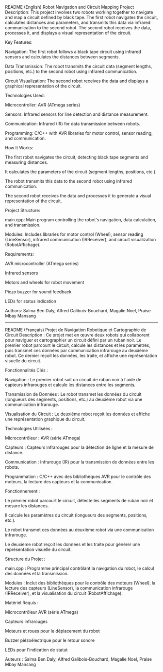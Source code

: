 README (English)
Robot Navigation and Circuit Mapping Project
Description:
This project involves two robots working together to navigate and map a circuit defined by black tape. The first robot navigates the circuit, calculates distances and parameters, and transmits this data via infrared communication to the second robot. The second robot receives the data, processes it, and displays a visual representation of the circuit.

Key Features:

Navigation: The first robot follows a black tape circuit using infrared sensors and calculates the distances between segments.

Data Transmission: The robot transmits the circuit data (segment lengths, positions, etc.) to the second robot using infrared communication.

Circuit Visualization: The second robot receives the data and displays a graphical representation of the circuit.

Technologies Used:

Microcontroller: AVR (ATmega series)

Sensors: Infrared sensors for line detection and distance measurement.

Communication: Infrared (IR) for data transmission between robots.

Programming: C/C++ with AVR libraries for motor control, sensor reading, and communication.

How It Works:

The first robot navigates the circuit, detecting black tape segments and measuring distances.

It calculates the parameters of the circuit (segment lengths, positions, etc.).

The robot transmits this data to the second robot using infrared communication.

The second robot receives the data and processes it to generate a visual representation of the circuit.

Project Structure:

main.cpp: Main program controlling the robot's navigation, data calculation, and transmission.

Modules: Includes libraries for motor control (Wheel), sensor reading (LineSensor), infrared communication (IRReceiver), and circuit visualization (RobotAffichage).

Requirements:

AVR microcontroller (ATmega series)

Infrared sensors

Motors and wheels for robot movement

Piezo buzzer for sound feedback

LEDs for status indication

Authors:
Salma Ben Daly, Alfred Galibois-Bouchard, Magalie Noel, Praise Mbay Mansang

--------------------------------------------------------------------------------------------------------------------------------------------------------------------------------------------------------------------

README (Français)
Projet de Navigation Robotique et Cartographie de Circuit
Description :
Ce projet met en œuvre deux robots qui collaborent pour naviguer et cartographier un circuit défini par un ruban noir. Le premier robot parcourt le circuit, calcule les distances et les paramètres, puis transmet ces données par communication infrarouge au deuxième robot. Ce dernier reçoit les données, les traite, et affiche une représentation visuelle du circuit.

Fonctionnalités Clés :

Navigation : Le premier robot suit un circuit de ruban noir à l'aide de capteurs infrarouges et calcule les distances entre les segments.

Transmission de Données : Le robot transmet les données du circuit (longueurs des segments, positions, etc.) au deuxième robot via une communication infrarouge.

Visualisation du Circuit : Le deuxième robot reçoit les données et affiche une représentation graphique du circuit.

Technologies Utilisées :

Microcontrôleur : AVR (série ATmega)

Capteurs : Capteurs infrarouges pour la détection de ligne et la mesure de distance.

Communication : Infrarouge (IR) pour la transmission de données entre les robots.

Programmation : C/C++ avec des bibliothèques AVR pour le contrôle des moteurs, la lecture des capteurs et la communication.

Fonctionnement :

Le premier robot parcourt le circuit, détecte les segments de ruban noir et mesure les distances.

Il calcule les paramètres du circuit (longueurs des segments, positions, etc.).

Le robot transmet ces données au deuxième robot via une communication infrarouge.

Le deuxième robot reçoit les données et les traite pour générer une représentation visuelle du circuit.

Structure du Projet :

main.cpp : Programme principal contrôlant la navigation du robot, le calcul des données et la transmission.

Modules : Inclut des bibliothèques pour le contrôle des moteurs (Wheel), la lecture des capteurs (LineSensor), la communication infrarouge (IRReceiver), et la visualisation du circuit (RobotAffichage).

Matériel Requis :

Microcontrôleur AVR (série ATmega)

Capteurs infrarouges

Moteurs et roues pour le déplacement du robot

Buzzer piézoélectrique pour le retour sonore

LEDs pour l'indication de statut

Auteurs :
Salma Ben Daly, Alfred Galibois-Bouchard, Magalie Noel, Praise Mbay Mansang
